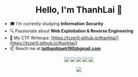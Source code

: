 <h1 align="center">Hello, I'm ThanhLai 👋</h1>

- 🎓 I’m currently studying **Information Security**  
- 🔍 Passionate about **Web Exploitation & Reverse Engineering**   
- 📜 My CTF Writeups: [https://txzer0.github.io/thanhlai/](https://txzer0.github.io/thanhlai/)  
- 📫 Reach me at **[laithanhtaeh190@gmail.com](mailto:laithanhtaeh190@gmail.com)**  

<p align="center">
    <img src="https://img.shields.io/badge/C-%2300599C.svg?style=flat&logo=c&logoColor=white"/>
    <img src="https://img.shields.io/badge/PHP-%23777BB4.svg?style=flat&logo=php&logoColor=white"/>
    <img src="https://img.shields.io/badge/Python-%233776AB.svg?style=flat&logo=python&logoColor=white"/>
    <img src="https://img.shields.io/badge/JavaScript-%23F7DF1E.svg?style=flat&logo=javascript&logoColor=black"/>
    <img src="https://img.shields.io/badge/Go-%2300ADD8.svg?style=flat&logo=go&logoColor=white"/>
</p>

<p align="center">
    <img src="https://github-readme-stats.vercel.app/api/top-langs/?username=txzer0&layout=compact&theme=nord"/>
</p>
